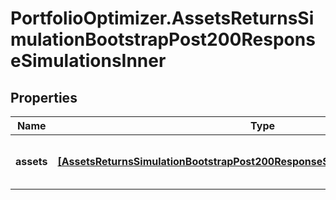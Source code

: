 # PortfolioOptimizer.AssetsReturnsSimulationBootstrapPost200ResponseSimulationsInner

## Properties

Name | Type | Description | Notes
------------ | ------------- | ------------- | -------------
**assets** | [**[AssetsReturnsSimulationBootstrapPost200ResponseSimulationsInnerAssetsInner]**](AssetsReturnsSimulationBootstrapPost200ResponseSimulationsInnerAssetsInner.md) | assets[i] is the data for the i-th asset | 


